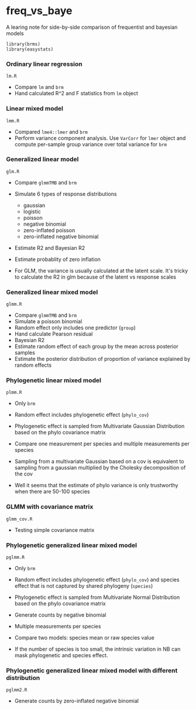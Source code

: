 # freq_vs_baye

A learing note for side-by-side comparison of frequentist and bayesian models

```
library(brms)
library(easystats)
```

### Ordinary linear regression 

`lm.R`

- Compare `lm` and `brm`
- Hand calculated R^2 and F statistics from `lm` object


### Linear mixed model

`lmm.R`

- Compared `lme4::lmer` and `brm`
- Perform variance component analysis. Use `VarCorr` for `lmer` object and compute per-sample group variance over total variance for `brm`

### Generalized linear model

`glm.R`

- Compare `glmmTMB` and `brm`
- Simulate 6 types of response distributions
    - gaussian
    - logistic
    - poisson
    - negative binomial
    - zero-inflated poisson
    - zero-inflated negative binomial
- Estimate R2 and Bayesian R2
- Estimate probablity of zero inflation


- For GLM, the variance is usually calculated at the latent scale. It's tricky to calculate the R2 in glm because of the latent vs response scales



### Generalized linear mixed model

`glmm.R`

- Compare `glmmTMB` and `brm`
- Simulate a poisson  binomial
- Random effect only includes one predictor (`group`)
- Hand calculate Pearson residual
- Bayesian R2
- Estimate random effect of each group by the mean across posterior samples
- Estimate the posterior distribution of proportion of variance explained by random effects

### Phylogenetic linear mixed model 

`plmm.R`

- Only `brm`
- Random effect includes phylogenetic effect (`phylo_cov`)
- Phylogenetic effect is sampled from Multivariate Gaussian Distribution based on the phylo covariance matrix
- Compare one measurement per species and multiple measurements per species
- Sampling from a multivariate Gaussian based on a cov is equivalent to sampling from a gaussian multiplied by the Cholesky decomposition of the cov

- Well it seems that the estimate of phylo variance is only trustworthy when there are 50-100 species

### GLMM with covariance matrix 

`glmm_cov.R`

- Testing simple covariance matrix


### Phylogenetic generalized linear mixed model

`pglmm.R`

- Only `brm`
- Random effect includes phylogenetic effect (`phylo_cov`) and species effect that is not captured by shared phylogeny (`species`)
- Phylogenetic effect is sampled from Multivariate Normal Distribution based on the phylo covariance matrix
- Generate counts by negative binomial
- Multiple measurements per species
- Compare two models: species mean or raw species value

- If the number of species is too small, the intrinsic variation in NB can mask phylogenetic and species effect.

### Phylogenetic generalized linear mixed model with different distribution

`pglmm2.R`

- Generate counts by zero-inflated negative binomial


